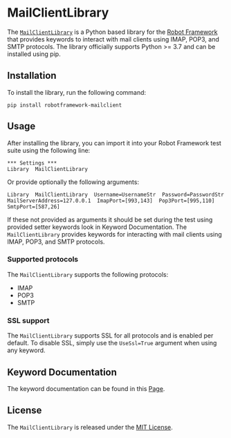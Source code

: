 # MailClientLibrary

The [`MailClientLibrary`](https://github.com/noubar/RobotFramework-MailClientLibrary) is a Python based library for the [Robot Framework](https://robotframework.org/) that provides keywords to interact with mail clients using IMAP, POP3, and SMTP protocols.
The library officially supports Python >= 3.7 and can be installed using pip.

## Installation

To install the library, run the following command:

```
pip install robotframework-mailclient
```

## Usage

After installing the library, you can import it into your Robot Framework test suite using the following line:

```
*** Settings ***
Library  MailClientLibrary
```

Or provide optionally the following arguments:

```
Library  MailClientLibrary  Username=UsernameStr  Password=PasswordStr  MailServerAddress=127.0.0.1  ImapPort=[993,143]  Pop3Port=[995,110]  SmtpPort=[587,26]
```

If these not provided as arguments it should be set during the test using provided setter keywords look in Keyword Documentation.
The `MailClientLibrary` provides keywords for interacting with mail clients using IMAP, POP3, and SMTP protocols.

### Supported protocols

The `MailClientLibrary` supports the following protocols:

- IMAP
- POP3
- SMTP

### SSL support

The `MailClientLibrary` supports SSL for all protocols and is enabled per default. To disable SSL, simply use the `UseSsl=True` argument when using any keyword.

## Keyword Documentation

The keyword documentation can be found in this [Page](https://noubar.github.io/RobotFramework-MailClientLibrary/).

## License

The `MailClientLibrary` is released under the [MIT License](https://opensource.org/licenses/MIT).
